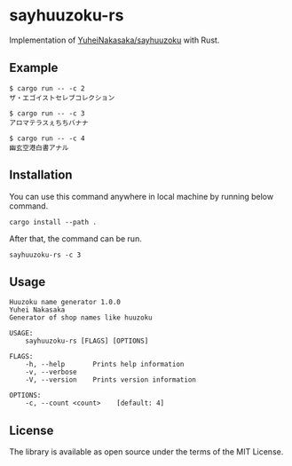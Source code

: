 # sayhuuzoku-rs

Implementation of [YuheiNakasaka/sayhuuzoku](https://github.com/YuheiNakasaka/sayhuuzoku) with Rust.

## Example

```
$ cargo run -- -c 2
ザ・エゴイストセレブコレクション

$ cargo run -- -c 3
アロマテラスぇちちバナナ

$ cargo run -- -c 4
幽玄空港白書アナル
```

## Installation

You can use this command anywhere in local machine by running below command.

```
cargo install --path .
```

After that, the command can be run.

```
sayhuuzoku-rs -c 3
```

## Usage

```
Huuzoku name generator 1.0.0
Yuhei Nakasaka
Generator of shop names like huuzoku

USAGE:
    sayhuuzoku-rs [FLAGS] [OPTIONS]

FLAGS:
    -h, --help       Prints help information
    -v, --verbose
    -V, --version    Prints version information

OPTIONS:
    -c, --count <count>    [default: 4]
```

## License

The library is available as open source under the terms of the MIT License.
